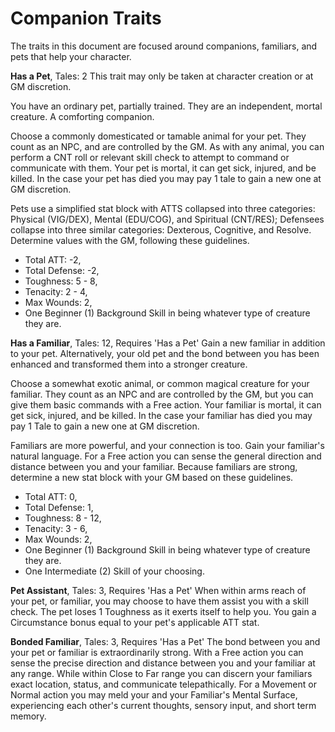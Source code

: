 # Companion Traits

The traits in this document are focused around companions, familiars, and pets
that help your character.

**Has a Pet**, Tales: 2
This trait may only be taken at character creation or at GM discretion.

You have an ordinary pet, partially trained. They are an independent, mortal
creature. A comforting companion.

Choose a commonly domesticated or tamable animal for your pet. They count as an
NPC, and are controlled by the GM. As with any animal, you can perform a CNT
roll or relevant skill check to attempt to command or communicate with them.
Your pet is mortal, it can get sick, injured, and be killed. In the case your
pet has died you may pay 1 tale to gain a new one at GM discretion.

Pets use a simplified stat block with ATTS collapsed into three categories:
Physical (VIG/DEX), Mental (EDU/COG), and Spiritual (CNT/RES); Defensees
collapse into three similar categories: Dexterous, Cognitive, and Resolve.
Determine values with the GM, following these guidelines.
- Total ATT: -2,
- Total Defense: -2,
- Toughness: 5 - 8,
- Tenacity: 2 - 4,
- Max Wounds: 2,
- One Beginner (1) Background Skill in being whatever type of creature they are.

**Has a Familiar**, Tales: 12, Requires 'Has a Pet'
Gain a new familiar in addition to your pet. Alternatively, your old pet and
the bond between you has been enhanced and transformed them into a stronger
creature.

Choose a somewhat exotic animal, or common magical creature for your familiar.
They count as an NPC and are controlled by the GM, but you can give them basic
commands with a Free action. Your familiar is mortal, it can get sick, injured,
and be killed. In the case your familiar has died you may pay 1 Tale to gain a
new one at GM discretion.

Familiars are more powerful, and your connection is too. Gain your familiar's
natural language. For a Free action you can sense the general direction and
distance between you and your familiar. Because familiars are strong, determine
a new stat block with your GM based on these guidelines.
- Total ATT: 0,
- Total Defense: 1,
- Toughness: 8 - 12,
- Tenacity: 3 - 6,
- Max Wounds: 2,
- One Beginner (1) Background Skill in being whatever type of creature they are.
- One Intermediate (2) Skill of your choosing.

**Pet Assistant**, Tales: 3, Requires 'Has a Pet'
When within arms reach of your pet, or familiar, you may choose to have them
assist you with a skill check. The pet loses 1 Toughness as it exerts itself to
help you. You gain a Circumstance bonus equal to your pet's applicable ATT stat.

**Bonded Familiar**, Tales: 3, Requires 'Has a Pet'
The bond between you and your pet or familiar is extraordinarily strong. With a
Free action you can sense the precise direction and distance between you and
your familiar at any range. While within Close to Far range you can discern your
familiars exact location, status, and communicate telepathically. For a Movement
or Normal action you may meld your and your Familiar's Mental Surface,
experiencing each other's current thoughts, sensory input, and short term
memory.
